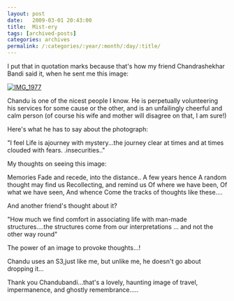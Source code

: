 ```yaml
---
layout: post
date:	2009-03-01 20:43:00
title:  Mist-ery
tags: [archived-posts]
categories: archives
permalink: /:categories/:year/:month/:day/:title/
---
```

I put that in quotation marks because that's how my friend Chandrashekhar Bandi said it, when he sent me this image:



<a href="http://good-times.webshots.com/photo/2558479180083869958nwHvyc"><img src="http://inlinethumb28.webshots.com/37147/2558479180083869958S600x600Q85.jpg" alt="IMG_1977"></a>




Chandu is one of the nicest people I know. He is perpetually volunteering his services for some cause or the other, and is an unfailingly cheerful and calm person (of course his wife and mother will disagree on that, I am sure!)


Here's what he has to say about the photograph:


"I feel Life is ajourney with mystery...the journey clear at times and at times clouded with fears. .insecurities.."


My thoughts on seeing this image:


Memories
Fade and recede, into the distance..
A few years hence
A random thought may find us
Recollecting, and remind us
Of where we have been,
Of what we have seen,
And whence
Come the tracks of thoughts like these....

And another friend's thought about it?

"How much we find comfort in associating life with man-made structures....the structures come from our interpretations ... and not the other way round"

The power of an image to provoke thoughts...!


Chandu uses an S3,just like me, but unlike me, he doesn't go about dropping it...

Thank you Chandubandi...that's a lovely, haunting image of travel, impermanence, and ghostly remembrance.....
